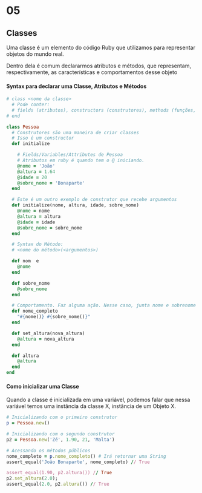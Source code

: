 # 05

## Classes

Uma classe é um elemento do código Ruby que utilizamos para representar objetos do mundo real.

Dentro dela é comum declararmos atributos e métodos, que representam, respectivamente, as características e comportamentos desse objeto

#### Syntax para declarar uma Classe, Atributos e Métodos

```ruby
# class <nome da classe>
  # Pode conter:
  # fields (atributos), constructors (construtores), methods (funções, métodos)
# end

class Pessoa
  # Construtores são uma maneira de criar classes
  # Isso é um constructor
  def initialize

    # Fields/Variables/Attributes de Pessoa
    # Atributos em ruby é quando tem o @ iniciando.
    @nome = 'João'
    @altura = 1.64
    @idade = 20
    @sobre_nome = 'Bonaparte'
  end

  # Este é um outro exemplo de construtor que recebe argumentos
  def initialize(nome, altura, idade, sobre_nome)
    @nome = nome
    @altura = altura
    @idade = idade
    @sobre_nome = sobre_nome
  end

  # Syntax do Método:
  # <nome do método>(<argumentos>)

  def nom  e
    @nome
  end

  def sobre_nome
    @sobre_nome
  end

  # Comportamento. Faz alguma ação. Nesse caso, junta nome e sobrenome
  def nome_completo
    "#{nome()} #{sobre_nome()}"
  end

  def set_altura(nova_altura)
    @altura = nova_altura
  end

  def altura
    @altura
  end
end
```

#### Como inicializar uma Classe

Quando a classe é inicializada em uma variável, podemos falar que nessa variável temos uma instância da classe X, instância de um Objeto X.

```ruby
# Inicializando com o primeiro construtor
p = Pessoa.new()

# Inicializando com o segundo construtor
p2 = Pessoa.new('Zé', 1.90, 21, 'Malta')

# Acessando os métodos públicos
nome_completo = p.nome_completo() # Irá retornar uma String
assert_equal('João Bonaparte', nome_completo) // True

assert_equal(1.90, p2.altura()) // True
p2.set_altura(2.0);
assert_equal(2.0, p2.altura()) // True
```

